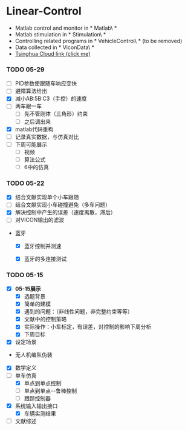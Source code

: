 # Linear-Control

- Matlab control and monitor in * Matlab\ *
- Matlab stimulation in * Stimulation\ *
- Controlling related programs in * VehicleControl\ * (to be removed)
- Data collected in * ViconData\ *
- [Tsinghua Cloud link (click me)](https://cloud.tsinghua.edu.cn/#group/9575/)

### TODO 05-29

* [ ] PID参数使跟随车响应变快
* [ ] 避障算法给出
* [x] 减小AB:5B:C3（手控）的速度
* [ ] 两车跟一车
  * [ ] 先不管刚体（三角形）约束
  * [ ] 之后调出来
* [x] matlab代码重构
* [ ] 记录真实数据，与仿真对比 
* [ ] 下周可能展示
   * [ ] 视频
   * [ ] 算法公式
   * [ ] 6中的仿真

### TODO 05-22

* [x] 结合文献实现单个小车跟随
* [ ] 结合文献实现小车碰撞避免（多车问题）
* [x] 解决控制中产生的误差（速度离散，滞后）
* [ ] 对VICON输出的滤波
* 蓝牙
    * [x] 蓝牙控制并测速
    * [x] 蓝牙的多连接测试


### TODO 05-15

* [x] **05-15展示**
  * [x] 选题背景
  * [x] 简单的建模
  * [x] 遇到的问题：（非线性问题，非完整约束等等）
  * [x] 文献中的控制策略
  * [x] 实际操作：小车标定，有误差，对控制的影响下周分析
  * [x] 下周目标
* [x] 设定场景 
 * 无人机编队伪装
* [x] 数学定义
* [ ] 单车仿真
  * [x] 单点到单点控制
  * [ ] 单点到单点--鲁棒控制
  * [ ] 跟踪控制器
* [x] 系统输入输出接口
  * [x] 车辆实测结果
* [ ] 文献综述
